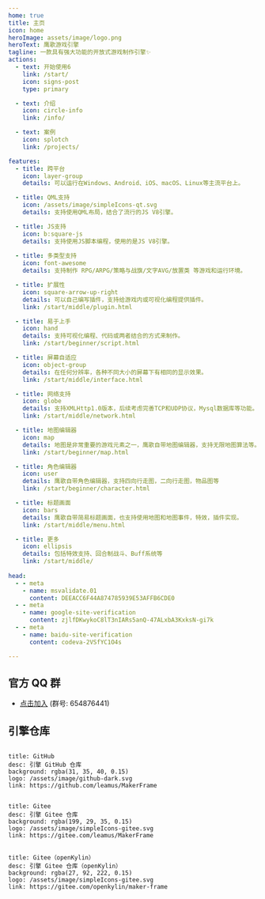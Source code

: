 ```yaml
---
home: true
title: 主页
icon: home
heroImage: assets/image/logo.png
heroText: 鹰歌游戏引擎
tagline: 一款具有强大功能的开放式游戏制作引擎✨
actions:
  - text: 开始使用6
    link: /start/
    icon: signs-post
    type: primary

  - text: 介绍
    icon: circle-info
    link: /info/

  - text: 案例
    icon: splotch
    link: /projects/

features:
  - title: 跨平台
    icon: layer-group
    details: 可以运行在Windows、Android、iOS、macOS、Linux等主流平台上。

  - title: QML支持
    icon: /assets/image/simpleIcons-qt.svg
    details: 支持使用QML布局，结合了流行的JS V8引擎。

  - title: JS支持
    icon: b:square-js
    details: 支持使用JS脚本编程，使用的是JS V8引擎。
    
  - title: 多类型支持
    icon: font-awesome
    details: 支持制作 RPG/ARPG/策略与战旗/文字AVG/放置类 等游戏和运行环境。

  - title: 扩展性
    icon: square-arrow-up-right
    details: 可以自己编写插件，支持给游戏内或可视化编程提供插件。
    link: /start/middle/plugin.html

  - title: 易于上手
    icon: hand
    details: 支持可视化编程、代码或两者结合的方式来制作。
    link: /start/beginner/script.html

  - title: 屏幕自适应
    icon: object-group
    details: 在任何分辨率，各种不同大小的屏幕下有相同的显示效果。
    link: /start/middle/interface.html

  - title: 网络支持
    icon: globe
    details: 支持XMLHttp1.0版本，后续考虑完善TCP和UDP协议，Mysql数据库等功能。
    link: /start/middle/network.html

  - title: 地图编辑器
    icon: map
    details: 地图是非常重要的游戏元素之一，鹰歌自带地图编辑器，支持无限地图算法等。
    link: /start/beginner/map.html

  - title: 角色编辑器
    icon: user
    details: 鹰歌自带角色编辑器，支持四向行走图，二向行走图，物品图等
    link: /start/beginner/character.html

  - title: 标题画面
    icon: bars
    details: 鹰歌自带简易标题画面，也支持使用地图和地图事件，特效，插件实现。 
    link: /start/middle/menu.html

  - title: 更多
    icon: ellipsis
    details: 包括特效支持、回合制战斗、Buff系统等
    link: /start/middle/
    
head:
  - - meta
    - name: msvalidate.01
      content: DEEACC6F44A874785939E53AFFB6CDE0
  - - meta
    - name: google-site-verification
      content: zjlfDKwykoC8lT3nIARs5anQ-47ALxbA3KxksN-gi7k
  - - meta
    - name: baidu-site-verification
      content: codeva-2VSfYC1O4s

---
```


## 官方 QQ 群

- [点击加入](https://qm.qq.com/q/bTB1cZoGze) (群号: 654876441)

## 引擎仓库

```component VPCard

title: GitHub
desc: 引擎 GitHub 仓库
background: rgba(31, 35, 40, 0.15)
logo: /assets/image/github-dark.svg
link: https://github.com/leamus/MakerFrame

```

```component VPCard

title: Gitee
desc: 引擎 Gitee 仓库
background: rgba(199, 29, 35, 0.15)
logo: /assets/image/simpleIcons-gitee.svg
link: https://gitee.com/leamus/MakerFrame
```

```component VPCard

title: Gitee（openKylin）
desc: 引擎 Gitee 仓库（openKylin）
background: rgba(27, 92, 222, 0.15)
logo: /assets/image/simpleIcons-gitee.svg
link: https://gitee.com/openkylin/maker-frame

```

<!-- markdownlint-disable -->
